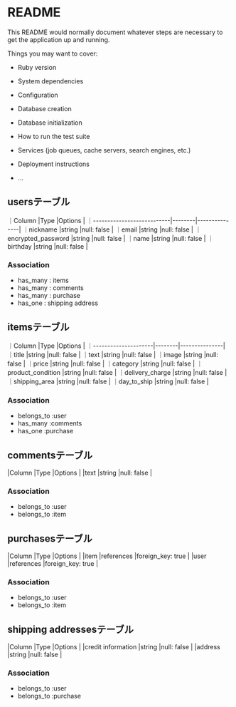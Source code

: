 # README

This README would normally document whatever steps are necessary to get the
application up and running.

Things you may want to cover:

* Ruby version

* System dependencies

* Configuration

* Database creation

* Database initialization

* How to run the test suite

* Services (job queues, cache servers, search engines, etc.)

* Deployment instructions

* ...


## usersテーブル

｜Column                     |Type    |Options        |
｜---------------------------|--------|---------------|
｜nickname                   |string  |null: false    |
｜email                      |string  |null: false    |
｜encrypted_password         |string  |null: false    |
｜name                       |string  |null: false    |
｜birthday                   |string  |null: false    |

### Association

- has_many : items
- has_many : comments
- has_many : purchase
- has_one  : shipping address

## itemsテーブル

｜Column               |Type    |Options        |
｜---------------------|--------|---------------|
｜title                |string  |null: false    |
｜text                 |string  |null: false    |
｜image                |string  |null: false    |
｜price                |string  |null: false    |
｜category             |string  |null: false    |
｜product_condition    |string  |null: false    |
｜delivery_charge      |string  |null: false    |
｜shipping_area        |string  |null: false    |
｜day_to_ship          |string  |null: false    |




### Association

- belongs_to :user
- has_many   :comments
- has_one    :purchase

## commentsテーブル

|Column           |Type    |Options        |
|text             |string  |null: false    |

### Association

- belongs_to :user
- belongs_to :item

## purchasesテーブル
|Column           |Type        |Options            |
|item             |references  |foreign_key: true  |
|user             |references  |foreign_key: true  |

### Association

- belongs_to :user
- belongs_to :item

## shipping addressesテーブル
|Column                   |Type    |Options        |
|credit information       |string  |null: false    |
|address                  |string  |null: false    |

### Association

- belongs_to :user
- belongs_to :purchase







